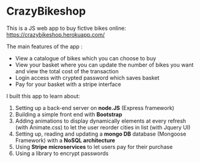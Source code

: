 # CrazyBikeshop

This is a JS web app to buy fictive bikes online: https://crazybikeshop.herokuapp.com/

The main features of the app :
<ul>
  <li>View a catalogue of bikes which you can choose to buy </li>
  <li>View your basket where you can update the number of bikes you want and view the total cost of the transaction</li>
  <li>Login access with crypted password which saves basket</li>
  <li>Pay for your basket with a stripe interface</li>
</ul>

I built this app to learn about:
<ol>
  <li>Setting up a back-end server on <b>node.JS</b> (Express framework)</li>
  <li>Building a simple front end with <b>Bootstrap</b></li>
  <li>Adding animations to display dynamically elements at every refresh (with Animate.css) to let the user reorder cities in list (with Jquery UI)</li>
  <li>Setting up, reading and updating a <b>mongo DB</b> database (Mongoose Framework) with a <b>NoSQL architecture</b></li>
  <li>Using <b>Stripe microservices</b> to let users pay for their purchase </li>
  <li>Using a library to encrypt passwords </li>
  
